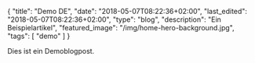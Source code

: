 {
    "title": "Demo DE",
    "date": "2018-05-07T08:22:36+02:00",
    "last_edited": "2018-05-07T08:22:36+02:00",
    "type": "blog",
    "description": "Ein Beispielartikel",
    "featured_image": "/img/home-hero-background.jpg",
    "tags": [ "demo" ]
}

Dies ist ein Demoblogpost.
